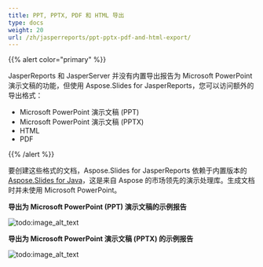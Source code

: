 ```yaml
---
title: PPT, PPTX, PDF 和 HTML 导出
type: docs
weight: 20
url: /zh/jasperreports/ppt-pptx-pdf-and-html-export/
---
```


{{% alert color="primary" %}} 

JasperReports 和 JasperServer 并没有内置导出报告为 Microsoft PowerPoint 演示文稿的功能，但使用 Aspose.Slides for JasperReports，您可以访问额外的导出格式：

- Microsoft PowerPoint 演示文稿 (PPT)
- Microsoft PowerPoint 演示文稿 (PPTX)
- HTML
- PDF

{{% /alert %}} 

要创建这些格式的文档，Aspose.Slides for JasperReports 依赖于内置版本的 [Aspose.Slides for Java](https://products.aspose.com/slides/java/)，这是来自 Aspose 的市场领先的演示处理库。生成文档时并未使用 Microsoft PowerPoint。



**导出为 Microsoft PowerPoint (PPT) 演示文稿的示例报告** 

![todo:image_alt_text](ppt-pptx-pdf-and-html-export_1.png)

**导出为 Microsoft PowerPoint 演示文稿 (PPTX) 的示例报告** 

![todo:image_alt_text](ppt-pptx-pdf-and-html-export_2.png)